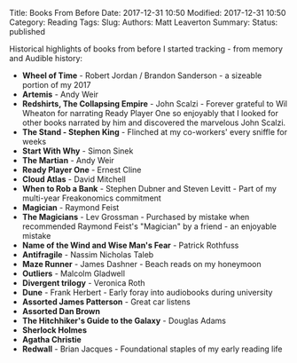 Title: Books From Before
Date: 2017-12-31 10:50
Modified: 2017-12-31 10:50
Category: Reading
Tags:
Slug:
Authors: Matt Leaverton
Summary:
Status: published

Historical highlights of books from before I started tracking - from memory and Audible history:

* **Wheel of Time** -  Robert Jordan / Brandon Sanderson - a sizeable portion of my 2017
* **Artemis** - Andy Weir
* **Redshirts, The Collapsing Empire** - John Scalzi - Forever grateful to Wil Wheaton for narrating Ready Player One so enjoyably that I looked for other books narrated by him and discovered the marvelous John Scalzi.
* **The Stand - Stephen King** - Flinched at my co-workers' every sniffle for weeks
* **Start With Why** - Simon Sinek
* **The Martian** - Andy Weir
* **Ready Player One** - Ernest Cline
* **Cloud Atlas** - David Mitchell
* **When to Rob a Bank** - Stephen Dubner and Steven Levitt - Part of my multi-year Freakonomics commitment
* **Magician** - Raymond Feist
* **The Magicians** - Lev Grossman - Purchased by mistake when recommended Raymond Feist's "Magician" by a friend - an enjoyable mistake
* **Name of the Wind and Wise Man's Fear** - Patrick Rothfuss
* **Antifragile** - Nassim Nicholas Taleb
* **Maze Runner** - James Dashner - Beach reads on my honeymoon
* **Outliers** - Malcolm Gladwell
* **Divergent trilogy** - Veronica Roth
* **Dune** - Frank Herbert - Early foray into audiobooks during university
* **Assorted James Patterson** - Great car listens
* **Assorted Dan Brown**
* **The Hitchhiker's Guide to the Galaxy** - Douglas Adams
* **Sherlock Holmes**
* **Agatha Christie**
* **Redwall** - Brian Jacques - Foundational staples of my early reading life 